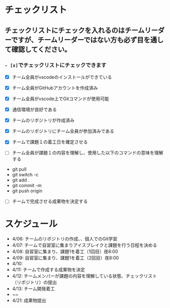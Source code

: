 # チェックリスト
## チェックリストにチェックを入れるのはチームリーダーですが、チームリーダーではない方も必ず目を通して確認してください。

### ```- [x]```でチェックリストにチェックできます 

- [x] チーム全員がvscodeのインストールができている
- [x] チーム全員がGitHubアカウントを作成済み
- [x] チーム全員がvscode上でGitコマンドが使用可能
- [x] 通信環境が良好である
- [x] チームのリポジトリが作成済み
- [x] チームのリポジトリにチーム全員が参加済みである
- [x] チームで課題１の着工日を確定させる


- [ ] チーム全員が課題１の内容を理解し、使用した以下のコマンドの意味を理解する
- git pull
- git switch -c 
- git add .
- git commit -m
- git push origin 
- [ ] チームで完成させる成果物を決定する


# スケジュール
- 4/06: チームのリポジトリの作成、、個人でのGit学習
- 4/07: チームで自習室に集まりアイスブレイクと課題を行う日程を決める
- 4/08: 自習室に集まり、課題1を着工（1回目）夜8:00
- 4/09: 自習室に集まり、課題1を着工（2回目）夜8:00
- 4/10: 
- 4/11: チームで作成する成果物を決定
- 4/12: チームメンバーが課題の内容を理解している状態、チェックリスト（リポジトリ）の提出
- 4/13: チーム開発着工
- ~~
- 4/21: 成果物提出